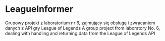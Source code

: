 # LeagueInformer
Grupowy projekt z laboratorium nr 6, zajmujący się obsługą i zwracaniem danych z API gry League of Legends
A group project from laboratory No. 6, dealing with handling and returning data from the League of Legends API
